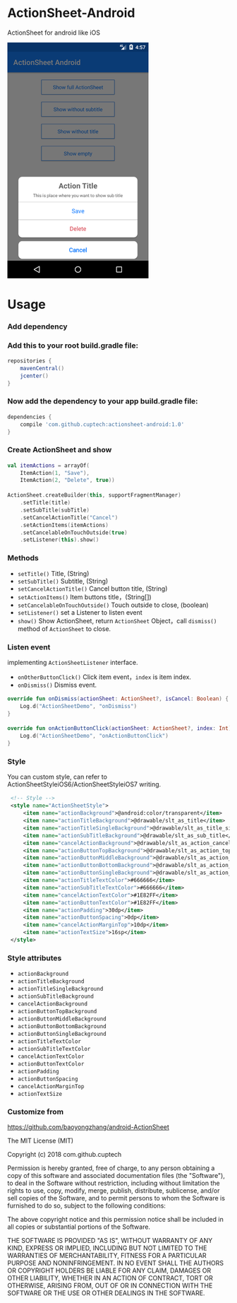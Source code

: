 # ActionSheet-Android
ActionSheet for android like iOS

<p>
   <img src="https://github.com/cuptech/actionsheet-android/blob/master/Screenshot.png" width="320" alt="Screenshot"/>
</p>

# Usage

### Add dependency

### Add this to your root build.gradle file:
```groovy
repositories {
    mavenCentral()
    jcenter()
}
```

### Now add the dependency to your app build.gradle file:
```groovy
dependencies {
    compile 'com.github.cuptech:actionsheet-android:1.0'
}
```

### Create ActionSheet and show

```kotlin
val itemActions = arrayOf(
    ItemAction(1, "Save"), 
    ItemAction(2, "Delete", true))

ActionSheet.createBuilder(this, supportFragmentManager)
    .setTitle(title)
    .setSubTitle(subTitle)
    .setCancelActionTitle("Cancel")
    .setActionItems(itemActions)
    .setCancelableOnTouchOutside(true)
    .setListener(this).show()
```

### Methods

* `setTitle()` Title, (String)
* `setSubTitle()` Subtitle, (String)
* `setCancelActionTitle()` Cancel button title, (String)
* `setActionItems()` Item buttons title，(String[])
* `setCancelableOnTouchOutside()` Touch outside to close, (boolean)
* `setListener()` set a Listener to listen event
* `show()` Show ActionSheet, return `ActionSheet` Object，call `dismiss()` method of `ActionSheet` to close.

### Listen event

implementing `ActionSheetListener` interface.
* `onOtherButtonClick()` Click item event，`index` is item index.
* `onDismiss()` Dismiss event.

```kotlin
override fun onDismiss(actionSheet: ActionSheet?, isCancel: Boolean) {
    Log.d("ActionSheetDemo", "onDismiss")
}
    
override fun onActionButtonClick(actionSheet: ActionSheet?, index: Int) {
    Log.d("ActionSheetDemo", "onActionButtonClick")
}
```

### Style

You can custom style, can refer to ActionSheetStyleiOS6/ActionSheetStyleiOS7 writing.

```xml
 <!-- Style -->
 <style name="ActionSheetStyle">
     <item name="actionBackground">@android:color/transparent</item>
     <item name="actionTitleBackground">@drawable/slt_as_title</item>
     <item name="actionTitleSingleBackground">@drawable/slt_as_title_single</item>
     <item name="actionSubTitleBackground">@drawable/slt_as_sub_title</item>
     <item name="cancelActionBackground">@drawable/slt_as_action_cancel</item>
     <item name="actionButtonTopBackground">@drawable/slt_as_action_top</item>
     <item name="actionButtonMiddleBackground">@drawable/slt_as_action_middle</item>
     <item name="actionButtonBottomBackground">@drawable/slt_as_action_bottom</item>
     <item name="actionButtonSingleBackground">@drawable/slt_as_action_single</item>
     <item name="actionTitleTextColor">#666666</item>
     <item name="actionSubTitleTextColor">#666666</item>
     <item name="cancelActionTextColor">#1E82FF</item>
     <item name="actionButtonTextColor">#1E82FF</item>
     <item name="actionPadding">30dp</item>
     <item name="actionButtonSpacing">0dp</item>
     <item name="cancelActionMarginTop">10dp</item>
     <item name="actionTextSize">16sp</item>
 </style>
```

### Style attributes
* `actionBackground`
* `actionTitleBackground`
* `actionTitleSingleBackground`
* `actionSubTitleBackground`
* `cancelActionBackground`
* `actionButtonTopBackground`
* `actionButtonMiddleBackground`
* `actionButtonBottomBackground`
* `actionButtonSingleBackground`
* `actionTitleTextColor`
* `actionSubTitleTextColor`
* `cancelActionTextColor`
* `actionButtonTextColor`
* `actionPadding`
* `actionButtonSpacing`
* `cancelActionMarginTop`
* `actionTextSize`

### Customize from
https://github.com/baoyongzhang/android-ActionSheet


The MIT License (MIT)

Copyright (c) 2018 com.github.cuptech

Permission is hereby granted, free of charge, to any person obtaining a copy
of this software and associated documentation files (the "Software"), to deal
in the Software without restriction, including without limitation the rights
to use, copy, modify, merge, publish, distribute, sublicense, and/or sell
copies of the Software, and to permit persons to whom the Software is
furnished to do so, subject to the following conditions:

The above copyright notice and this permission notice shall be included in all
copies or substantial portions of the Software.

THE SOFTWARE IS PROVIDED "AS IS", WITHOUT WARRANTY OF ANY KIND, EXPRESS OR
IMPLIED, INCLUDING BUT NOT LIMITED TO THE WARRANTIES OF MERCHANTABILITY,
FITNESS FOR A PARTICULAR PURPOSE AND NONINFRINGEMENT. IN NO EVENT SHALL THE
AUTHORS OR COPYRIGHT HOLDERS BE LIABLE FOR ANY CLAIM, DAMAGES OR OTHER
LIABILITY, WHETHER IN AN ACTION OF CONTRACT, TORT OR OTHERWISE, ARISING FROM,
OUT OF OR IN CONNECTION WITH THE SOFTWARE OR THE USE OR OTHER DEALINGS IN THE
SOFTWARE.